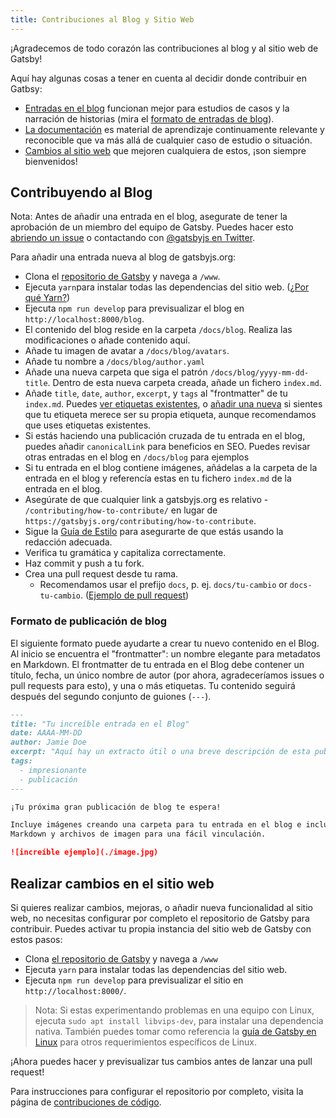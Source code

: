 ```yaml
---
title: Contribuciones al Blog y Sitio Web
---
```


¡Agradecemos de todo corazón las contribuciones al blog y al sitio web de Gatsby!

Aquí hay algunas cosas a tener en cuenta al decidir donde contribuir en Gatbsy:

- [Entradas en el blog](#contributing-to-the-blog) funcionan mejor para estudios de casos y la narración de historias (mira el [formato de entradas de blog](#blog-post-format)).
- [La documentación](/contributing/docs-contributions/) es material de aprendizaje continuamente relevante y reconocible que va más allá de cualquier caso de estudio o situación.
- [Cambios al sitio web](#making-changes-to-the-website) que mejoren cualquiera de estos, ¡son siempre bienvenidos!

## Contribuyendo al Blog

Nota: Antes de añadir una entrada en el blog, asegurate de tener la aprobación de un miembro del equipo de Gatsby. Puedes hacer esto [abriendo un issue](https://github.com/gatsbyjs/gatsby/issues/new/choose) o contactando con [@gatsbyjs en Twitter](https://twitter.com/gatsbyjs).

Para añadir una entrada nueva al blog de gatsbyjs.org:

- Clona el [repositorio de Gatsby](https://github.com/gatsbyjs/gatsby/) y navega a `/www`.
- Ejecuta `yarn`para instalar todas las dependencias del sitio web. ([¿Por qué Yarn?](/contributing/setting-up-your-local-dev-environment#using-yarn))
- Ejecuta `npm run develop` para previsualizar el blog en `http://localhost:8000/blog`.
- El contenido del blog reside en la carpeta `/docs/blog`. Realiza las modificaciones o añade contenido aquí.
- Añade tu imagen de avatar a `/docs/blog/avatars`.
- Añade tu nombre a `/docs/blog/author.yaml`
- Añade una nueva carpeta que siga el patrón `/docs/blog/yyyy-mm-dd-title`. Dentro de esta nueva carpeta creada, añade un fichero `index.md`.
- Añade `title`, `date`, `author`, `excerpt`, y `tags` al "frontmatter" de tu `index.md`. Puedes [ver etiquetas existentes](/blog/tags/), o [añadir una nueva](https://github.com/gatsbyjs/gatsby/blob/master/www/src/data/tags-docs.js) si sientes que tu etiqueta merece ser su propia etiqueta, aunque recomendamos que uses etiquetas existentes.
- Si estás haciendo una publicación cruzada de tu entrada en el blog, puedes añadir `canonicalLink` para beneficios en SEO. Puedes revisar otras entradas en el blog en `/docs/blog` para ejemplos
- Si tu entrada en el blog contiene imágenes, añádelas a la carpeta de la entrada en el blog y referencía estas en tu fichero `index.md` de la entrada en el blog.
- Asegúrate de que cualquier link a gatsbyjs.org es relativo - `/contributing/how-to-contribute/` en lugar de `https://gatsbyjs.org/contributing/how-to-contribute`.
- Sigue la [Guía de Estilo](/contributing/gatsby-style-guide/#word-choice) para asegurarte de que estás usando la redacción adecuada.
- Verifica tu gramática y capitaliza correctamente.
- Haz commit y push a tu fork.
- Crea una pull request desde tu rama.
  - Recomendamos usar el prefijo `docs`, p. ej. `docs/tu-cambio` or `docs-tu-cambio`. ([Ejemplo de pull request](https://github.com/gatsbyjs/gatsby/commit/9c21394add7906974dcfd22ad5dc1351a99d7ceb#diff-bf544fce773d8a5381f64c37d48d9f12))

### Formato de publicación de blog

El siguiente formato puede ayudarte a crear tu nuevo contenido en el Blog. Al inicio se encuentra el "frontmatter": un nombre elegante para metadatos en Markdown. El frontmatter de tu entrada en el Blog debe contener un título, fecha, un único nombre de autor (por ahora, agradeceríamos issues o pull requests para esto), y una o más etiquetas. Tu contenido seguirá después del segundo conjunto de guiones (`---`).

```md
---
title: "Tu increíble entrada en el Blog"
date: AAAA-MM-DD
author: Jamie Doe
excerpt: "Aquí hay un extracto útil o una breve descripción de esta publicación de blog."
tags:
  - impresionante
  - publicación
---

¡Tu próxima gran publicación de blog te espera!

Incluye imágenes creando una carpeta para tu entrada en el blog e incluyendo
Markdown y archivos de imagen para una fácil vinculación.

![increíble ejemplo](./image.jpg)
```

## Realizar cambios en el sitio web

Si quieres realizar cambios, mejoras, o añadir nueva funcionalidad al sitio web, no necesitas configurar por completo el repositorio de Gatsby para contribuir. Puedes activar tu propia instancia del sitio web de Gatsby con estos pasos:

- Clona [el repositorio de Gatsby](https://github.com/gatsbyjs/gatsby/) y navega a `/www`
- Ejecuta `yarn` para instalar todas las dependencias del sitio web.
- Ejecuta `npm run develop` para previsualizar el sitio en `http://localhost:8000/`.

> Nota: Si estas experimentando problemas en una equipo con Linux, ejecuta `sudo apt install libvips-dev`, para instalar una dependencia nativa. También puedes tomar como referencia la [guía de Gatsby en Linux](/docs/gatsby-on-linux/) para otros requerimientos específicos de Linux.

¡Ahora puedes hacer y previsualizar tus cambios antes de lanzar una pull request!

Para instrucciones para configurar el repositorio por completo, visita la página de [contribuciones de código](/contributing/code-contributions/).
